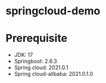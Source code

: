 # springcloud-demo

# Prerequisite
- JDK: 17
- Springboot: 2.6.3
- Spring cloud: 2021.0.1
- Spring cloud-alibaba: 2021.0.1.0

